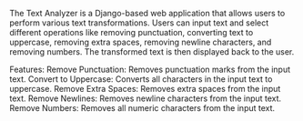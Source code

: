 The Text Analyzer is a Django-based web application that allows users to perform various text transformations. 
Users can input text and select different operations like removing punctuation, converting text to uppercase, removing extra spaces, removing newline characters, and removing numbers. 
The transformed text is then displayed back to the user.

Features:
Remove Punctuation: Removes punctuation marks from the input text.
Convert to Uppercase: Converts all characters in the input text to uppercase.
Remove Extra Spaces: Removes extra spaces from the input text.
Remove Newlines: Removes newline characters from the input text.
Remove Numbers: Removes all numeric characters from the input text.
